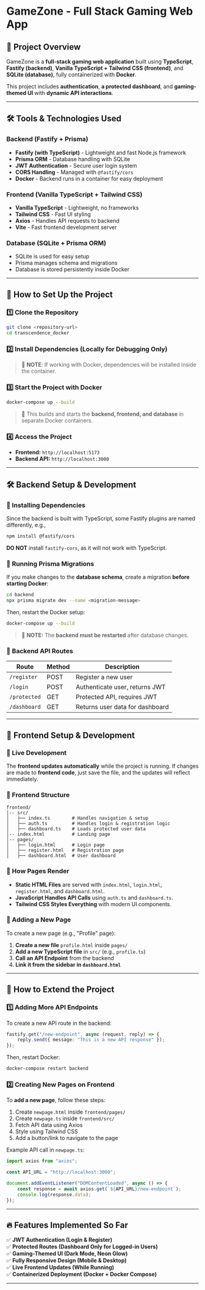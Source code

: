 # GameZone - Full Stack Gaming Web App

## 📌 Project Overview
GameZone is a **full-stack gaming web application** built using **TypeScript**, **Fastify (backend)**, **Vanilla TypeScript + Tailwind CSS (frontend)**, and **SQLite (database)**, fully containerized with **Docker**.

This project includes **authentication**, **a protected dashboard**, and **gaming-themed UI** with **dynamic API interactions**.

---

## 🛠️ Tools & Technologies Used

### **Backend (Fastify + Prisma)**
- **Fastify (with TypeScript)** - Lightweight and fast Node.js framework
- **Prisma ORM** - Database handling with SQLite
- **JWT Authentication** - Secure user login system
- **CORS Handling** - Managed with `@fastify/cors`
- **Docker** - Backend runs in a container for easy deployment

### **Frontend (Vanilla TypeScript + Tailwind CSS)**
- **Vanilla TypeScript** - Lightweight, no frameworks
- **Tailwind CSS** - Fast UI styling
- **Axios** - Handles API requests to backend
- **Vite** - Fast frontend development server

### **Database (SQLite + Prisma ORM)**
- SQLite is used for easy setup
- Prisma manages schema and migrations
- Database is stored persistently inside Docker

---

## 🚀 How to Set Up the Project

### **1️⃣ Clone the Repository**
```bash
git clone <repository-url>
cd transcendence_docker
```

### **2️⃣ Install Dependencies (Locally for Debugging Only)**

> 🔹 **NOTE**: If working with Docker, dependencies will be installed inside the container.

### **3️⃣ Start the Project with Docker**
```bash
docker-compose up --build
```

> 🔹 This builds and starts the **backend, frontend, and database** in separate Docker containers.

### **4️⃣ Access the Project**
- **Frontend:** `http://localhost:5173`
- **Backend API:** `http://localhost:3000`

---

## 🛠️ Backend Setup & Development

### **🔹 Installing Dependencies**
Since the backend is built with TypeScript, some Fastify plugins are named differently, e.g.,
```bash
npm install @fastify/cors
```

**DO NOT** install `fastify-cors`, as it will not work with TypeScript.

### **🔹 Running Prisma Migrations**
If you make changes to the **database schema**, create a migration **before starting Docker**:
```bash
cd backend
npx prisma migrate dev --name <migration-message>
```
Then, restart the Docker setup:
```bash
docker-compose up --build
```

> 🔹 **NOTE:** The **backend must be restarted** after database changes.

### **🔹 Backend API Routes**
| Route         | Method | Description |
|--------------|--------|-------------|
| `/register`  | POST   | Register a new user |
| `/login`     | POST   | Authenticate user, returns JWT |
| `/protected` | GET    | Protected API, requires JWT |
| `/dashboard` | GET    | Returns user data for dashboard |

---

## 🎨 Frontend Setup & Development

### **🔹 Live Development**
The **frontend updates automatically** while the project is running. If changes are made to **frontend code**, just save the file, and the updates will reflect immediately.

### **🔹 Frontend Structure**
```
frontend/
│-- src/
│   ├── index.ts        # Handles navigation & setup
│   ├── auth.ts         # Handles login & registration logic
│   ├── dashboard.ts    # Loads protected user data
│-- index.html          # Landing page
│-- pages/
│   ├── login.html      # Login page
│   ├── register.html   # Registration page
│   ├── dashboard.html  # User dashboard
```

### **🔹 How Pages Render**
- **Static HTML Files** are served with `index.html`, `login.html`, `register.html`, and `dashboard.html`.
- **JavaScript Handles API Calls** using `auth.ts` and `dashboard.ts`.
- **Tailwind CSS Styles Everything** with modern UI components.

### **🔹 Adding a New Page**
To create a new page (e.g., "Profile" page):
1. **Create a new file** `profile.html` inside `pages/`
2. **Add a new TypeScript file** in `src/` (e.g., `profile.ts`)
3. **Call an API Endpoint** from the backend
4. **Link it from the sidebar in `dashboard.html`**

---

## 🚀 How to Extend the Project

### **1️⃣ Adding More API Endpoints**
To create a new API route in the backend:
```typescript
fastify.get("/new-endpoint", async (request, reply) => {
    reply.send({ message: "This is a new API response" });
});
```
Then, restart Docker:
```bash
docker-compose restart backend
```

### **2️⃣ Creating New Pages on Frontend**
To **add a new page**, follow these steps:
1. Create `newpage.html` inside `frontend/pages/`
2. Create `newpage.ts` inside `frontend/src/`
3. Fetch API data using Axios
4. Style using Tailwind CSS
5. Add a button/link to navigate to the page

Example API call in `newpage.ts`:
```typescript
import axios from "axios";

const API_URL = "http://localhost:3000";

document.addEventListener("DOMContentLoaded", async () => {
    const response = await axios.get(`${API_URL}/new-endpoint`);
    console.log(response.data);
});
```

---

## 🔥 Features Implemented So Far
✅ **JWT Authentication (Login & Register)**  
✅ **Protected Routes (Dashboard Only for Logged-in Users)**  
✅ **Gaming-Themed UI (Dark Mode, Neon Glow)**  
✅ **Fully Responsive Design (Mobile & Desktop)**  
✅ **Live Frontend Updates (While Running)**  
✅ **Containerized Deployment (Docker + Docker Compose)**  

---

